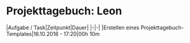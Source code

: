# Projekttagebuch: Leon

|Aufgabe / Task|Zeitpunkt|Dauer|
|-|-|
|Erstellen eines Projekttagebuch-Templates|16.10.2018 - 17:20|00h 10m
